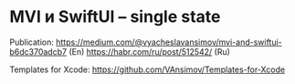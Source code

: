 # MVI и SwiftUI – single state

Publication:
https://medium.com/@vyacheslavansimov/mvi-and-swiftui-b6dc370adcb7 (En)
https://habr.com/ru/post/512542/ (Ru)

Templates for Xcode:
https://github.com/VAnsimov/Templates-for-Xcode
